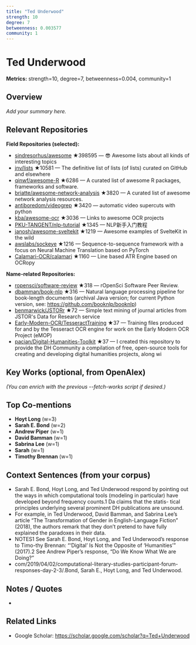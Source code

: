 ```yaml
---
title: "Ted Underwood"
strength: 10
degree: 7
betweenness: 0.003577
community: 1
---
```


# Ted Underwood

**Metrics:** strength=10, degree=7, betweenness=0.004, community=1

## Overview
_Add your summary here._

## Relevant Repositories
**Field Repositories (selected):**
- [sindresorhus/awesome](https://github.com/sindresorhus/awesome) ★398595 — 😎 Awesome lists about all kinds of interesting topics
- [jnv/lists](https://github.com/jnv/lists) ★10581 — The definitive list of lists (of lists) curated on GitHub and elsewhere
- [qinwf/awesome-R](https://github.com/qinwf/awesome-R) ★6286 — A curated list of awesome R packages, frameworks and software.
- [briatte/awesome-network-analysis](https://github.com/briatte/awesome-network-analysis) ★3820 — A curated list of awesome network analysis resources.
- [antiboredom/videogrep](https://github.com/antiboredom/videogrep) ★3420 — automatic video supercuts with python
- [kba/awesome-ocr](https://github.com/kba/awesome-ocr) ★3036 — Links to awesome OCR projects
- [PKU-TANGENT/nlp-tutorial](https://github.com/PKU-TANGENT/nlp-tutorial) ★1345 — NLP新手入门教程
- [janosh/awesome-sveltekit](https://github.com/janosh/awesome-sveltekit) ★1219 — Awesome examples of SvelteKit in the wild
- [awslabs/sockeye](https://github.com/awslabs/sockeye) ★1216 — Sequence-to-sequence framework with a focus on Neural Machine Translation based on PyTorch
- [Calamari-OCR/calamari](https://github.com/Calamari-OCR/calamari) ★1160 — Line based ATR Engine based on OCRopy

**Name-related Repositories:**
- [ropensci/software-review](https://github.com/ropensci/software-review) ★318 — rOpenSci Software Peer Review. 
- [dbamman/book-nlp](https://github.com/dbamman/book-nlp) ★316 — Natural language processing pipeline for book-length documents (archival Java version; for current Python version, see: https://github.com/booknlp/booknlp)
- [benmarwick/JSTORr](https://github.com/benmarwick/JSTORr) ★72 — Simple text mining of journal articles from JSTOR's Data for Research service
- [Early-Modern-OCR/TesseractTraining](https://github.com/Early-Modern-OCR/TesseractTraining) ★37 — Training files produced for and by the Tesseract OCR engine for work on the Early Modern OCR Project (eMOP)
- [pacian/Digital-Humanities-Toolkit](https://github.com/pacian/Digital-Humanities-Toolkit) ★37 — I created this repository to provide the DH Community a compilation of free, open-source tools for creating and developing digital humanities projects, along wi


## Key Works (optional, from OpenAlex)
_(You can enrich with the previous --fetch-works script if desired.)_

## Top Co-mentions
- **Hoyt Long** (w=3)
- **Sarah E. Bond** (w=2)
- **Andrew Piper** (w=1)
- **David Bamman** (w=1)
- **Sabrina Lee** (w=1)
- **Sarah** (w=1)
- **Timothy Brennan** (w=1)

## Context Sentences (from your corpus)
- Sarah E. Bond, Hoyt Long, and Ted Underwood respond by pointing out the ways in which computational
tools (modeling in particular) have developed beyond frequency counts.1 Da claims that the statis-
tical principles underlying several prominent DH publications are unsound.
- For example, in Ted Underwood, David Bamman, and Sabrina Lee’s article “The Transformation of Gender
in English-Language Fiction” (2018), the authors remark that they don’t pretend to have fully
explained the paradoxes in their data.
- NOTES1 See Sarah E. Bond, Hoyt Long, and Ted Underwood’s response to Timo-thy Brennan: “‘Digital’ Is
Not the Opposite of ‘Humanities’” (2017).2 See Andrew Piper’s response, “Do We Know What We are
Doing?”
- com/2019/04/02/computational-literary-studies-participant-forum- responses-day-2-3/.Bond, Sarah E.,
Hoyt Long, and Ted Underwood.

## Notes / Quotes
- 

## Related Links
- Google Scholar: https://scholar.google.com/scholar?q=Ted+Underwood
